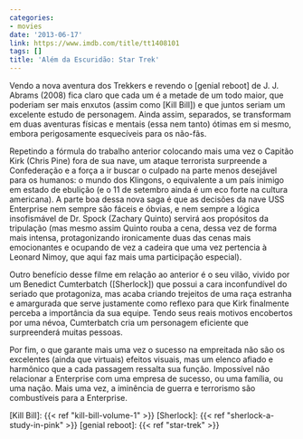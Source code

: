 ```yaml
---
categories:
- movies
date: '2013-06-17'
link: https://www.imdb.com/title/tt1408101
tags: []
title: 'Além da Escuridão: Star Trek'
---
```


Vendo a nova aventura dos Trekkers e revendo o [genial reboot] de J. J. Abrams (2008) fica claro que cada um é a metade de um todo maior, que poderiam ser mais enxutos (assim como [Kill Bill]) e que juntos seriam um excelente estudo de personagem. Ainda assim, separados, se transformam em duas aventuras físicas e mentais (essa nem tanto) ótimas em si mesmo, embora perigosamente esquecíveis para os não-fãs.

Repetindo a fórmula do trabalho anterior colocando mais uma vez o Capitão Kirk (Chris Pine) fora de sua nave, um ataque terrorista surpreende a Confederação e a força a ir buscar o culpado na parte menos desejável para os humanos: o mundo dos Klingons, o equivalente a um país inimigo em estado de ebulição (e o 11 de setembro ainda é um eco forte na cultura americana). A parte boa dessa nova saga é que as decisões da nave USS Enterprise nem sempre são fáceis e óbvias, e nem sempre a lógica insofismável de Dr. Spock (Zachary Quinto) servirá aos propósitos da tripulação (mas mesmo assim Quinto rouba a cena, dessa vez de forma mais intensa, protagonizando ironicamente duas das cenas mais emocionantes e ocupando de vez a cadeira que uma vez pertencia à Leonard Nimoy, que aqui faz mais uma participação especial).

Outro benefício desse filme em relação ao anterior é o seu vilão, vivido por um Benedict Cumterbatch ([Sherlock]) que possui a cara inconfundível do seriado que protagoniza, mas acaba criando trejeitos de uma raça estranha e amargurada que serve justamente como reflexo para que Kirk finalmente perceba a importância da sua equipe. Tendo seus reais motivos encobertos por uma névoa, Cumterbatch cria um personagem eficiente que surpreenderá muitas pessoas.

Por fim, o que garante mais uma vez o sucesso na empreitada não são os excelentes (ainda que virtuais) efeitos visuais, mas um elenco afiado e harmônico que a cada passagem ressalta sua função. Impossível não relacionar a Enterprise com uma empresa de sucesso, ou uma família, ou uma nação. Mais uma vez, a iminência de guerra e terrorismo são combustíveis para a Enterprise.

[Kill Bill]: {{< ref "kill-bill-volume-1" >}}
[Sherlock]: {{< ref "sherlock-a-study-in-pink" >}}
[genial reboot]: {{< ref "star-trek" >}}